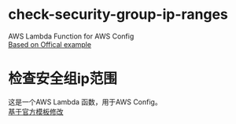 # check-security-group-ip-ranges
AWS Lambda Function for AWS Config
</br>
[Based on Offical example](https://docs.aws.amazon.com/config/latest/developerguide/evaluate-config_develop-rules_nodejs-sample.html)
</br>
# 检查安全组ip范围
这是一个AWS Lambda 函数，用于AWS Config。
</br>
[基于官方模板修改](https://docs.aws.amazon.com/config/latest/developerguide/evaluate-config_develop-rules_nodejs-sample.html)
